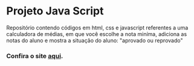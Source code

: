 # Projeto Java Script

Repositório contendo códigos em html, css e javascript referentes a uma calculadora de médias, em que você escolhe a nota miníma, adiciona as notas do aluno e mostra a situação do aluno: "aprovado ou reprovado"

### Confira o site [aqui]([https://ricardocarvalhogit.github.io/OficinaUbiqua/](https://ricardocarvalhogit.github.io/ProjetoJavaScript/)https://ricardocarvalhogit.github.io/ProjetoJavaScript/).
